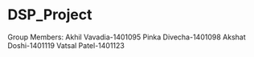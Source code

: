 # DSP_Project
Group Members:
Akhil Vavadia-1401095
Pinka Divecha-1401098
Akshat Doshi-1401119
Vatsal Patel-1401123
